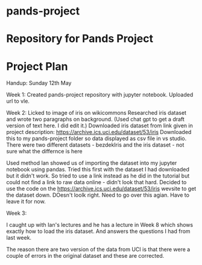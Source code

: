 # pands-project
# Repository for Pands Project

# Project Plan

Handup: Sunday 12th May


Week 1:
Created pands-project repository with jupyter notebook.
Uploaded url to vle.

Week 2:
Licked to image of iris on wikicommons
Researched iris dataset and wrote two paragraphs on background. (Used chat gpt to get a draft version of text here. I did edit it.)
Downloaded iris dataset from link given in project description: https://archive.ics.uci.edu/dataset/53/iris
Downloaded this to my pands-project folder so data displayed as csv file in vs studio.
There were two different datasets - bezdekIris and the iris dataset - not sure what the differnce is here

Used method Ian showed us of importing the dataset into my jupyter notebook using pandas.
Tried this first with the dataset I had downloaded but it didn't work.
So tried to use a link instead as he did in the tutorial but could not find a link to raw data online - didn't look that hard.
Decided to use the code on the https://archive.ics.uci.edu/dataset/53/iris wevsite to get the dataset down.
DOesn't loolk right. Need to go over this agian. Have to leave it for now.

Week 3:

I caught up with Ian's lectures and he has a lecture in Week 8 which shows exactly how to load the iris dataset. And answers the questions I had from last week. 

The reason there are two version of the data from UCI is that there were a couple of errors in the original dataset and 
these are corrected. 

But following Ian's instructions I instead fetched the raw dataset from Michael Waskon's github: https://raw.githubusercontent.com/mwaskom/seaborn-data/master/iris.csv. I used the method that I tried originally which uses pandas and it worked with the link to the raw data on github.

I did a quick inspection of the data following Ian's tutorial. I inspected the data types.




Week 3:
Week 4:
Week 5:
Week 6:
Week 7:
Week 8:
Week 9:
Week 10:

